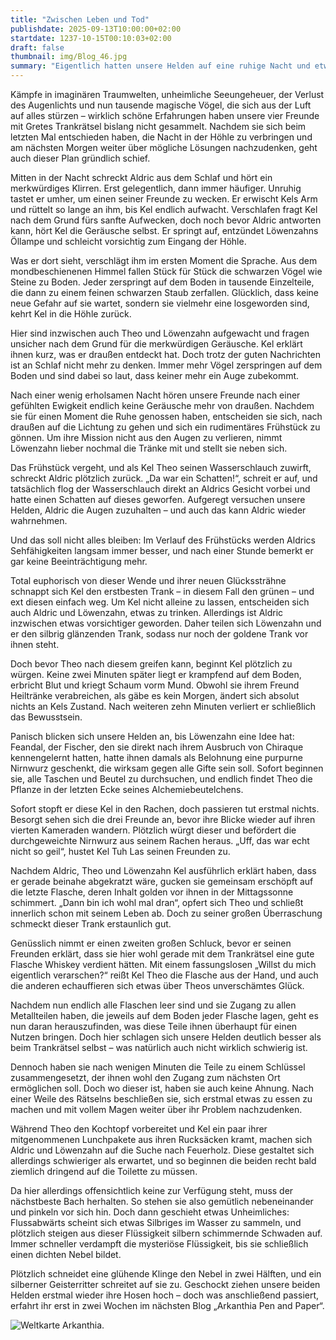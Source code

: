 ```yaml
---
title: "Zwischen Leben und Tod"
publishdate: 2025-09-13T10:00:00+02:00
startdate: 1237-10-15T00:10:03+02:00
draft: false
thumbnail: img/Blog_46.jpg
summary: "Eigentlich hatten unsere Helden auf eine ruhige Nacht und etwas Erholung gehofft, um sich am nächsten Morgen mit neuer Kraft dem Trankrätsel zu stellen. Doch das Glück ist ihnen nicht vergönnt, und so widmen sie sich schon früh am Morgen den restlichen Tränken. Ob einer davon Kel ins Grab bringt, erfahrt ihr hier:"
---
```

Kämpfe in imaginären Traumwelten, unheimliche Seeungeheuer, der Verlust des Augenlichts und nun tausende magische Vögel, die sich aus der Luft auf alles stürzen – wirklich schöne Erfahrungen haben unsere vier Freunde mit Gretes Trankrätsel bislang nicht gesammelt. Nachdem sie sich beim letzten Mal entschieden haben, die Nacht in der Höhle zu verbringen und am nächsten Morgen weiter über mögliche Lösungen nachzudenken, geht auch dieser Plan gründlich schief.

Mitten in der Nacht schreckt Aldric aus dem Schlaf und hört ein merkwürdiges Klirren. Erst gelegentlich, dann immer häufiger. Unruhig tastet er umher, um einen seiner Freunde zu wecken. Er erwischt Kels Arm und rüttelt so lange an ihm, bis Kel endlich aufwacht. Verschlafen fragt Kel nach dem Grund fürs sanfte Aufwecken, doch noch bevor Aldric antworten kann, hört Kel die Geräusche selbst. Er springt auf, entzündet Löwenzahns Öllampe und schleicht vorsichtig zum Eingang der Höhle.

Was er dort sieht, verschlägt ihm im ersten Moment die Sprache. Aus dem mondbeschienenen Himmel fallen Stück für Stück die schwarzen Vögel wie Steine zu Boden. Jeder zerspringt auf dem Boden in tausende Einzelteile, die dann zu einem feinen schwarzen Staub zerfallen. Glücklich, dass keine neue Gefahr auf sie wartet, sondern sie vielmehr eine losgeworden sind, kehrt Kel in die Höhle zurück.

Hier sind inzwischen auch Theo und Löwenzahn aufgewacht und fragen unsicher nach dem Grund für die merkwürdigen Geräusche. Kel erklärt ihnen kurz, was er draußen entdeckt hat. Doch trotz der guten Nachrichten ist an Schlaf nicht mehr zu denken. Immer mehr Vögel zerspringen auf dem Boden und sind dabei so laut, dass keiner mehr ein Auge zubekommt.

Nach einer wenig erholsamen Nacht hören unsere Freunde nach einer gefühlten Ewigkeit endlich keine Geräusche mehr von draußen. Nachdem sie für einen Moment die Ruhe genossen haben, entscheiden sie sich, nach draußen auf die Lichtung zu gehen und sich ein rudimentäres Frühstück zu gönnen. Um ihre Mission nicht aus den Augen zu verlieren, nimmt Löwenzahn lieber nochmal die Tränke mit und stellt sie neben sich.

Das Frühstück vergeht, und als Kel Theo seinen Wasserschlauch zuwirft, schreckt Aldric plötzlich zurück. „Da war ein Schatten!“, schreit er auf, und tatsächlich flog der Wasserschlauch direkt an Aldrics Gesicht vorbei und hatte einen Schatten auf dieses geworfen. Aufgeregt versuchen unsere Helden, Aldric die Augen zuzuhalten – und auch das kann Aldric wieder wahrnehmen.

Und das soll nicht alles bleiben: Im Verlauf des Frühstücks werden Aldrics Sehfähigkeiten langsam immer besser, und nach einer Stunde bemerkt er gar keine Beeinträchtigung mehr.

Total euphorisch von dieser Wende und ihrer neuen Glückssträhne schnappt sich Kel den erstbesten Trank – in diesem Fall den grünen – und ext diesen einfach weg. Um Kel nicht alleine zu lassen, entscheiden sich auch Aldric und Löwenzahn, etwas zu trinken. Allerdings ist Aldric inzwischen etwas vorsichtiger geworden. Daher teilen sich Löwenzahn und er den silbrig glänzenden Trank, sodass nur noch der goldene Trank vor ihnen steht.

Doch bevor Theo nach diesem greifen kann, beginnt Kel plötzlich zu würgen. Keine zwei Minuten später liegt er krampfend auf dem Boden, erbricht Blut und kriegt Schaum vorm Mund. Obwohl sie ihrem Freund Heiltränke verabreichen, als gäbe es kein Morgen, ändert sich absolut nichts an Kels Zustand. Nach weiteren zehn Minuten verliert er schließlich das Bewusstsein.

Panisch blicken sich unsere Helden an, bis Löwenzahn eine Idee hat: Feandal, der Fischer, den sie direkt nach ihrem Ausbruch von Chiraque kennengelernt hatten, hatte ihnen damals als Belohnung eine purpurne Nirnwurz geschenkt, die wirksam gegen alle Gifte sein soll. Sofort beginnen sie, alle Taschen und Beutel zu durchsuchen, und endlich findet Theo die Pflanze in der letzten Ecke seines Alchemiebeutelchens.

Sofort stopft er diese Kel in den Rachen, doch passieren tut erstmal nichts. Besorgt sehen sich die drei Freunde an, bevor ihre Blicke wieder auf ihren vierten Kameraden wandern. Plötzlich würgt dieser und befördert die durchgeweichte Nirnwurz aus seinem Rachen heraus. „Uff, das war echt nicht so geil“, hustet Kel Tuh Las seinen Freunden zu.

Nachdem Aldric, Theo und Löwenzahn Kel ausführlich erklärt haben, dass er gerade beinahe abgekratzt wäre, gucken sie gemeinsam erschöpft auf die letzte Flasche, deren Inhalt golden vor ihnen in der Mittagssonne schimmert. „Dann bin ich wohl mal dran“, opfert sich Theo und schließt innerlich schon mit seinem Leben ab. Doch zu seiner großen Überraschung schmeckt dieser Trank erstaunlich gut.

Genüsslich nimmt er einen zweiten großen Schluck, bevor er seinen Freunden erklärt, dass sie hier wohl gerade mit dem Trankrätsel eine gute Flasche Whiskey verdient hätten. Mit einem fassungslosen „Willst du mich eigentlich verarschen?“ reißt Kel Theo die Flasche aus der Hand, und auch die anderen echauffieren sich etwas über Theos unverschämtes Glück.

Nachdem nun endlich alle Flaschen leer sind und sie Zugang zu allen Metallteilen haben, die jeweils auf dem Boden jeder Flasche lagen, geht es nun daran herauszufinden, was diese Teile ihnen überhaupt für einen Nutzen bringen. Doch hier schlagen sich unsere Helden deutlich besser als beim Trankrätsel selbst – was natürlich auch nicht wirklich schwierig ist.

Dennoch haben sie nach wenigen Minuten die Teile zu einem Schlüssel zusammengesetzt, der ihnen wohl den Zugang zum nächsten Ort ermöglichen soll. Doch wo dieser ist, haben sie auch keine Ahnung. Nach einer Weile des Rätselns beschließen sie, sich erstmal etwas zu essen zu machen und mit vollem Magen weiter über ihr Problem nachzudenken.

Während Theo den Kochtopf vorbereitet und Kel ein paar ihrer mitgenommenen Lunchpakete aus ihren Rucksäcken kramt, machen sich Aldric und Löwenzahn auf die Suche nach Feuerholz. Diese gestaltet sich allerdings schwieriger als erwartet, und so beginnen die beiden recht bald ziemlich dringend auf die Toilette zu müssen.

Da hier allerdings offensichtlich keine zur Verfügung steht, muss der nächstbeste Bach herhalten. So stehen sie also gemütlich nebeneinander und pinkeln vor sich hin. Doch dann geschieht etwas Unheimliches: Flussabwärts scheint sich etwas Silbriges im Wasser zu sammeln, und plötzlich steigen aus dieser Flüssigkeit silbern schimmernde Schwaden auf. Immer schneller verdampft die mysteriöse Flüssigkeit, bis sie schließlich einen dichten Nebel bildet.

Plötzlich schneidet eine glühende Klinge den Nebel in zwei Hälften, und ein silberner Geisterritter schreitet auf sie zu. Geschockt ziehen unsere beiden Helden erstmal wieder ihre Hosen hoch – doch was anschließend passiert, erfahrt ihr erst in zwei Wochen im nächsten Blog „Arkanthia Pen and Paper“.


<div class="img-max center">
  <img class="img-fluid" title="Weltkarte Arkanthia" alt="Weltkarte Arkanthia." src="/img/Arkanthia_Full_Map_Kresto_Hochebene.jpg" />
</div>
